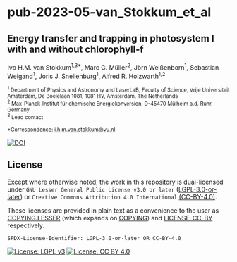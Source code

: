 # pub-2023-05-van_Stokkum_et_al

## Energy transfer and trapping in photosystem I with and without chlorophyll-f

Ivo H.M. van Stokkum<sup>1,3\*</sup>, Marc G. Müller<sup>2</sup>, Jörn Weißenborn<sup>1</sup>, Sebastian Weigand<sup>1</sup>, Joris J. Snellenburg<sup>1</sup>, Alfred R. Holzwarth<sup>1,2</sup>

<sub><sup>1</sup> Department of Physics and Astronomy and LaserLaB, Faculty of Science, Vrije Universiteit Amsterdam, De Boelelaan 1081, 1081 HV, Amsterdam, The Netherlands</sub><br>
<sub><sup>2</sup> Max-Planck-Institut für chemische Energiekonversion, D-45470 Mülheim a.d. Ruhr, Germany</sub><br>
<sub><sup>3</sup> Lead contact</sub>

<sub>\*Correspondence: i.h.m.van.stokkum@vu.nl</sub>

[![DOI](https://zenodo.org/badge/DOI/10.5281/zenodo.7958154.svg)](https://doi.org/10.5281/zenodo.7958154)

## License

Except where otherwise noted, the work in this repository is dual-licensed under `GNU Lesser General Public License v3.0 or later` ([LGPL-3.0-or-later](https://spdx.org/licenses/LGPL-3.0-or-later.html)) or `Creative Commons Attribution 4.0 International` [(CC-BY-4.0)](https://spdx.org/licenses/CC-BY-4.0.html).

These licenses are provided in plain text as a convenience to the user as [COPYING.LESSER](COPYING.LESSER) (which expands on [COPYING](COPYING)) and [LICENSE-CC-BY](LICENSE-CC-BY) respectively.

`SPDX-License-Identifier: LGPL-3.0-or-later OR CC-BY-4.0`

[![License: LGPL v3](https://img.shields.io/badge/License-LGPL%20v3-blue.svg)](https://www.gnu.org/licenses/lgpl-3.0)
[![License: CC BY 4.0](https://img.shields.io/badge/License-CC%20BY%204.0-lightgrey.svg)](https://creativecommons.org/licenses/by/4.0/)
